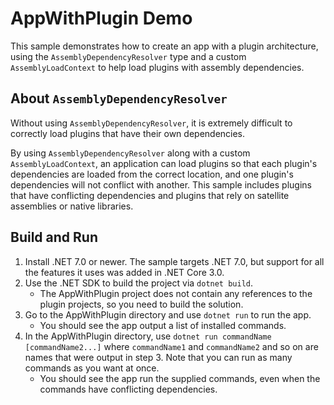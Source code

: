 
# AppWithPlugin Demo

This sample demonstrates how to create an app with a plugin architecture, using the `AssemblyDependencyResolver` type and a custom `AssemblyLoadContext` to help load plugins with assembly dependencies.

## About `AssemblyDependencyResolver`

Without using `AssemblyDependencyResolver`, it is extremely difficult to correctly load plugins that have their own dependencies.

By using `AssemblyDependencyResolver` along with a custom `AssemblyLoadContext`, an application can load plugins so that each plugin's dependencies are loaded from the correct location, and one plugin's dependencies will not conflict with another. This sample includes plugins that have conflicting dependencies and plugins that rely on satellite assemblies or native libraries.

## Build and Run

1. Install .NET 7.0 or newer. The sample targets .NET 7.0, but support for all the features it uses was added in .NET Core 3.0.
2. Use the .NET SDK to build the project via `dotnet build`.
   - The AppWithPlugin project does not contain any references to the plugin projects, so you need to build the solution.
3. Go to the AppWithPlugin directory and use `dotnet run` to run the app.
    - You should see the app output a list of installed commands.
4. In the AppWithPlugin directory, use `dotnet run commandName [commandName2...]` where `commandName1` and `commandName2` and so on are names that were output in step 3. Note that you can run as many commands as you want at once.
   - You should see the app run the supplied commands, even when the commands have conflicting dependencies.
